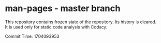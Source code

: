 # man-pages - master branch

This repository contains frozen state of the repository.
Its history is cleared. It is used only for static code
analysis with Codacy.

Commit Time: 1704093953